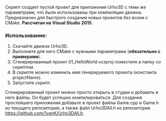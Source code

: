 Скрипт создает пустой проект для приложения Urho3D с теми же параметрами, что были использованы при компиляции движка. Предназначен для быстрого создания новых проектов без возни с CMake. **Рассчитан на Visual Studio 2015.**

### Использование:
1) Скачайте движок Urho3D.<br>
2) Выполните для него CMake с нужными параметрами (**обязательно с примерами**).<br>
3) Сгенерированный проект 01_HelloWorld.vcxproj поместите в папку со скриптом.<br>
4) В скрипте можно изменить имя генерируемого проекта (константа projectName).<br>
5) Запустите скрипт.

Сгенерированный проект можно просто открыть в студии и добавить в него файлы. Он будет успешно компилироваться. Для создания простейшего приложения добавьте в проект файлы Game.cpp и Game.h из текущего репозитория, а также файл Urho3DAll.h из репозитория https://github.com/1vanK/Urho3DAll.h.

